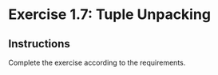 # Exercise 1.7: Tuple Unpacking

## Instructions

Complete the exercise according to the requirements.
